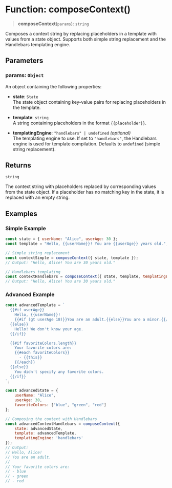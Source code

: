 # Function: composeContext()

> **composeContext**(`params`): `string`

Composes a context string by replacing placeholders in a template with values from a state object. Supports both simple string replacement and the Handlebars templating engine.

## Parameters

### **params**: `Object`

An object containing the following properties:

- **state**: `State`  
  The state object containing key-value pairs for replacing placeholders in the template.

- **template**: `string`  
  A string containing placeholders in the format `{{placeholder}}`.

- **templatingEngine**: `"handlebars" | undefined` *(optional)*  
  The templating engine to use. If set to `"handlebars"`, the Handlebars engine is used for template compilation. Defaults to `undefined` (simple string replacement).

## Returns

`string`

The context string with placeholders replaced by corresponding values from the state object. If a placeholder has no matching key in the state, it is replaced with an empty string.

## Examples

### Simple Example

```javascript
const state = { userName: "Alice", userAge: 30 };
const template = "Hello, {{userName}}! You are {{userAge}} years old.";

// Simple string replacement
const contextSimple = composeContext({ state, template });
// Output: "Hello, Alice! You are 30 years old."

// Handlebars templating
const contextHandlebars = composeContext({ state, template, templatingEngine: 'handlebars' });
// Output: "Hello, Alice! You are 30 years old."
```

### Advanced Example

```javascript
const advancedTemplate = `
  {{#if userAge}}
    Hello, {{userName}}! 
    {{#if (gt userAge 18)}}You are an adult.{{else}}You are a minor.{{/if}}
  {{else}}
    Hello! We don't know your age.
  {{/if}}

  {{#if favoriteColors.length}}
    Your favorite colors are:
    {{#each favoriteColors}}
      - {{this}}
    {{/each}}
  {{else}}
    You didn't specify any favorite colors.
  {{/if}}
`;

const advancedState = {
    userName: "Alice",
    userAge: 30,
    favoriteColors: ["blue", "green", "red"]
};

// Composing the context with Handlebars
const advancedContextHandlebars = composeContext({
    state: advancedState,
    template: advancedTemplate,
    templatingEngine: 'handlebars'
});
// Output:
// Hello, Alice!
// You are an adult.
//
// Your favorite colors are:
// - blue
// - green
// - red
```
